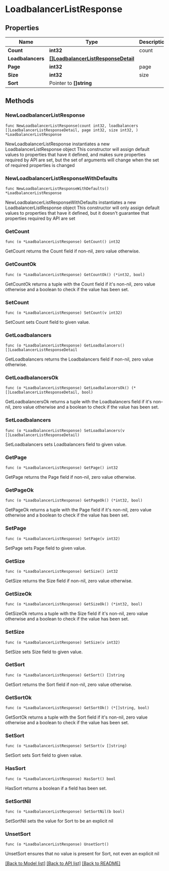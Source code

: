 # LoadbalancerListResponse

## Properties

Name | Type | Description | Notes
------------ | ------------- | ------------- | -------------
**Count** | **int32** | count | 
**Loadbalancers** | [**[]LoadbalancerListResponseDetail**](LoadbalancerListResponseDetail.md) |  | 
**Page** | **int32** | page | 
**Size** | **int32** | size | 
**Sort** | Pointer to **[]string** |  | [optional] 

## Methods

### NewLoadbalancerListResponse

`func NewLoadbalancerListResponse(count int32, loadbalancers []LoadbalancerListResponseDetail, page int32, size int32, ) *LoadbalancerListResponse`

NewLoadbalancerListResponse instantiates a new LoadbalancerListResponse object
This constructor will assign default values to properties that have it defined,
and makes sure properties required by API are set, but the set of arguments
will change when the set of required properties is changed

### NewLoadbalancerListResponseWithDefaults

`func NewLoadbalancerListResponseWithDefaults() *LoadbalancerListResponse`

NewLoadbalancerListResponseWithDefaults instantiates a new LoadbalancerListResponse object
This constructor will only assign default values to properties that have it defined,
but it doesn't guarantee that properties required by API are set

### GetCount

`func (o *LoadbalancerListResponse) GetCount() int32`

GetCount returns the Count field if non-nil, zero value otherwise.

### GetCountOk

`func (o *LoadbalancerListResponse) GetCountOk() (*int32, bool)`

GetCountOk returns a tuple with the Count field if it's non-nil, zero value otherwise
and a boolean to check if the value has been set.

### SetCount

`func (o *LoadbalancerListResponse) SetCount(v int32)`

SetCount sets Count field to given value.


### GetLoadbalancers

`func (o *LoadbalancerListResponse) GetLoadbalancers() []LoadbalancerListResponseDetail`

GetLoadbalancers returns the Loadbalancers field if non-nil, zero value otherwise.

### GetLoadbalancersOk

`func (o *LoadbalancerListResponse) GetLoadbalancersOk() (*[]LoadbalancerListResponseDetail, bool)`

GetLoadbalancersOk returns a tuple with the Loadbalancers field if it's non-nil, zero value otherwise
and a boolean to check if the value has been set.

### SetLoadbalancers

`func (o *LoadbalancerListResponse) SetLoadbalancers(v []LoadbalancerListResponseDetail)`

SetLoadbalancers sets Loadbalancers field to given value.


### GetPage

`func (o *LoadbalancerListResponse) GetPage() int32`

GetPage returns the Page field if non-nil, zero value otherwise.

### GetPageOk

`func (o *LoadbalancerListResponse) GetPageOk() (*int32, bool)`

GetPageOk returns a tuple with the Page field if it's non-nil, zero value otherwise
and a boolean to check if the value has been set.

### SetPage

`func (o *LoadbalancerListResponse) SetPage(v int32)`

SetPage sets Page field to given value.


### GetSize

`func (o *LoadbalancerListResponse) GetSize() int32`

GetSize returns the Size field if non-nil, zero value otherwise.

### GetSizeOk

`func (o *LoadbalancerListResponse) GetSizeOk() (*int32, bool)`

GetSizeOk returns a tuple with the Size field if it's non-nil, zero value otherwise
and a boolean to check if the value has been set.

### SetSize

`func (o *LoadbalancerListResponse) SetSize(v int32)`

SetSize sets Size field to given value.


### GetSort

`func (o *LoadbalancerListResponse) GetSort() []string`

GetSort returns the Sort field if non-nil, zero value otherwise.

### GetSortOk

`func (o *LoadbalancerListResponse) GetSortOk() (*[]string, bool)`

GetSortOk returns a tuple with the Sort field if it's non-nil, zero value otherwise
and a boolean to check if the value has been set.

### SetSort

`func (o *LoadbalancerListResponse) SetSort(v []string)`

SetSort sets Sort field to given value.

### HasSort

`func (o *LoadbalancerListResponse) HasSort() bool`

HasSort returns a boolean if a field has been set.

### SetSortNil

`func (o *LoadbalancerListResponse) SetSortNil(b bool)`

 SetSortNil sets the value for Sort to be an explicit nil

### UnsetSort
`func (o *LoadbalancerListResponse) UnsetSort()`

UnsetSort ensures that no value is present for Sort, not even an explicit nil

[[Back to Model list]](../README.md#documentation-for-models) [[Back to API list]](../README.md#documentation-for-api-endpoints) [[Back to README]](../README.md)


